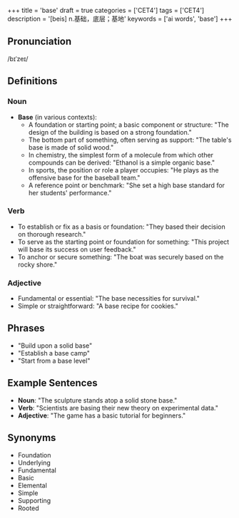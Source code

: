 +++
title = 'base'
draft = true
categories = ['CET4']
tags = ['CET4']
description = '[beis] n.基础，底层；基地'
keywords = ['ai words', 'base']
+++

## Pronunciation
/bɪˈzeɪ/

## Definitions
### Noun
- **Base** (in various contexts):
  - A foundation or starting point; a basic component or structure: "The design of the building is based on a strong foundation."
  - The bottom part of something, often serving as support: "The table's base is made of solid wood."
  - In chemistry, the simplest form of a molecule from which other compounds can be derived: "Ethanol is a simple organic base."
  - In sports, the position or role a player occupies: "He plays as the offensive base for the baseball team."
  - A reference point or benchmark: "She set a high base standard for her students' performance."

### Verb
- To establish or fix as a basis or foundation: "They based their decision on thorough research."
- To serve as the starting point or foundation for something: "This project will base its success on user feedback."
- To anchor or secure something: "The boat was securely based on the rocky shore."

### Adjective
- Fundamental or essential: "The base necessities for survival."
- Simple or straightforward: "A base recipe for cookies."

## Phrases
- "Build upon a solid base"
- "Establish a base camp"
- "Start from a base level"

## Example Sentences
- **Noun**: "The sculpture stands atop a solid stone base."
- **Verb**: "Scientists are basing their new theory on experimental data."
- **Adjective**: "The game has a basic tutorial for beginners."

## Synonyms
- Foundation
- Underlying
- Fundamental
- Basic
- Elemental
- Simple
- Supporting
- Rooted
